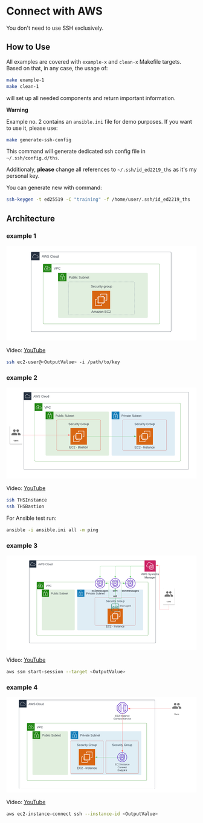 # Connect with AWS

You don't need to use SSH exclusively.

## How to Use

All examples are covered with `example-x` and `clean-x` Makefile targets. Based on that, in any case, the usage of:

```bash
make example-1
make clean-1
```

will set up all needed components and return important information.

**Warning**

Example no. 2 contains an `ansible.ini` file for demo purposes. If you want to use it, please use:

```bash
make generate-ssh-config
```

This command will generate dedicated ssh config file in `~/.ssh/config.d/ths`.

Additionaly, **please** change all references to `~/.ssh/id_ed2219_ths` as it's
my personal key.

You can generate new with command:
```bash
ssh-keygen -t ed25519 -C "training" -f /home/user/.ssh/id_ed2219_ths
```
## Architecture

### example 1

![exampel-1-image](./pictures/image-1.png)

Video: [YouTube](https://www.youtube.com/watch?v=xM3bx6JLnuE)

```bash
ssh ec2-user@<OutputValue> -i /path/to/key  
```

### example 2

![exampel-2-image](./pictures/image-2.png)

Video: [YouTube](https://www.youtube.com/watch?v=G9dQEqAFABE)

```bash
ssh THSInstance
ssh THSBastion
```

For Ansible test run:

```bash
ansible -i ansible.ini all -m ping
```

### example 3

![exampel-3-image](./pictures/image-3.png)

Video: [YouTube](https://www.youtube.com/watch?v=Nf5XId-Zpas)

```bash
aws ssm start-session --target <OutputValue>
```

### example 4

![exampel-4-image](./pictures/image-4.png)

Video: [YouTube](https://www.youtube.com/watch?v=0J6R1FtFeME)

```bash
aws ec2-instance-connect ssh --instance-id <OutputValue>
```

